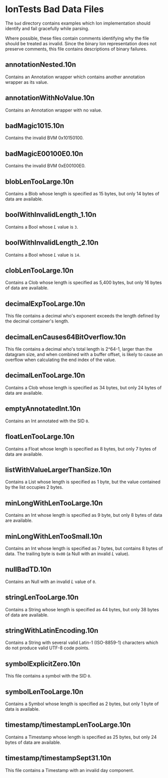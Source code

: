 IonTests Bad Data Files
=======================

The `bad` directory contains examples which Ion implementation should identify
and fail gracefully while parsing.

Where possible, these files contain comments identifying why the file should
be treated as invalid. Since the binary Ion representation does not preserve
comments, this file contains descriptions of binary failures.

annotationNested.10n
--------------------
Contains an Annotation wrapper which contains another annotation wrapper as
its value.

annotationWithNoValue.10n
-------------------------
Contains an Annotation wrapper with no value.

badMagic1015.10n
----------------
Contains the invalid BVM 0x10150100.

badMagicE00100E0.10n
--------------------
Contains the invalid BVM 0xE00100E0.

blobLenTooLarge.10n
-------------------
Contains a Blob whose length is specified as 15 bytes, but only 14 bytes of
data are available.

boolWithInvalidLength_1.10n
---------------------------
Contains a Bool whose _L_ value is `3`.

boolWithInvalidLength_2.10n
---------------------------
Contains a Bool whose _L_ value is `14`.

clobLenTooLarge.10n
-------------------
Contains a Clob whose length is specified as 5,400 bytes, but only 16 bytes of
data are available.

decimalExpTooLarge.10n
----------------------
This file contains a decimal who's exponent exceeds the length defined by the
decimal container's length.

decimalLenCauses64BitOverflow.10n
---------------------------------
This file contains a decimal who's total length is 2^64-1, larger than the
datagram size, and when combined with a buffer offset, is likely to cause an
overflow when calculating the end index of the value.

decimalLenTooLarge.10n
----------------------
Contains a Clob whose length is specified as 34 bytes, but only 24 bytes of
data are available.

emptyAnnotatedInt.10n
---------------------
Contains an Int annotated with the SID `0`.

floatLenTooLarge.10n
--------------------
Contains a Float whose length is specified as 8 bytes, but only 7 bytes of data
are available.

listWithValueLargerThanSize.10n
-------------------------------
Contains a List whose length is specified as 1 byte, but the value contained
by the list occupies 2 bytes.

minLongWithLenTooLarge.10n
--------------------------
Contains an Int whose length is specified as 9 byte, but only 8 bytes of data
are available.

minLongWithLenTooSmall.10n
--------------------------
Contains an Int whose length is specified as 7 bytes, but contains 8 bytes of
data. The trailing byte is `0x00` (a Null with an invalid _L_ value).

nullBadTD.10n
-------------
Contains an Null with an invalid _L_ value of `0`.

stringLenTooLarge.10n
---------------------
Contains a String whose length is specified as 44 bytes, but only 38 bytes of
data are available.

stringWithLatinEncoding.10n
---------------------------
Contains a String with several valid Latin-1 (ISO-8859-1) characters which do
not produce valid UTF-8 code points.

symbolExplicitZero.10n
----------------------
This file contains a symbol with the SID `0`.

symbolLenTooLarge.10n
---------------------
Contains a Symbol whose length is specified as 2 bytes, but only 1 byte of data
is available.

timestamp/timestampLenTooLarge.10n
----------------------------------
Contains a Timestamp whose length is specified as 25 bytes, but only 24 bytes
of data are available.

timestamp/timestampSept31.10n
-----------------------------
This file contains a Timestamp with an invalid day component.

